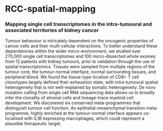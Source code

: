 # RCC-spatial-mapping
### Mapping single cell transcriptomes in the intra-tumoural and associated territories of kidney cancer

Tumour behaviour is intricately dependent on the oncogenic properties of cancer cells and their multi-cellular interactions. To better understand these dependencies within the wider micro-environment, we studied over 270,000 single cell transcriptomes and 100 micro-dissected whole exomes from 12 patients with kidney tumours, prior to validation through the use of spatial transcriptomics. Tissues were sampled from multiple regions of the tumour core, the tumour-normal interface, normal surrounding tissues, and peripheral blood. We found the tissue-type location of CD8+ T cell clonotypes largely defined their exhaustion state, with intra-tumoural spatial heterogeneity that is not well-explained by somatic heterogeneity. De novo mutation calling from single cell RNA sequencing data allows us to broadly infer the clonality of stromal cells and lineage-trace myeloid cell development. We discovered six conserved meta-programmes that distinguish tumour cell function. An epithelial-mesenchymal transition meta-programme, highly enriched at the tumour-normal interface appears co-localised with IL1B expressing macrophages, which could represent a plausible therapeutic target.
